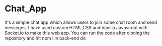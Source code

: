 # Chat_App
It's a simple chat app which allows users to join some chat room and send messeges. I have used custom HTML,CSS and Vanilla Javascript with Socket.io to make this web app.
You can run the code after cloning the repository and hit npm i in back-end dir.
